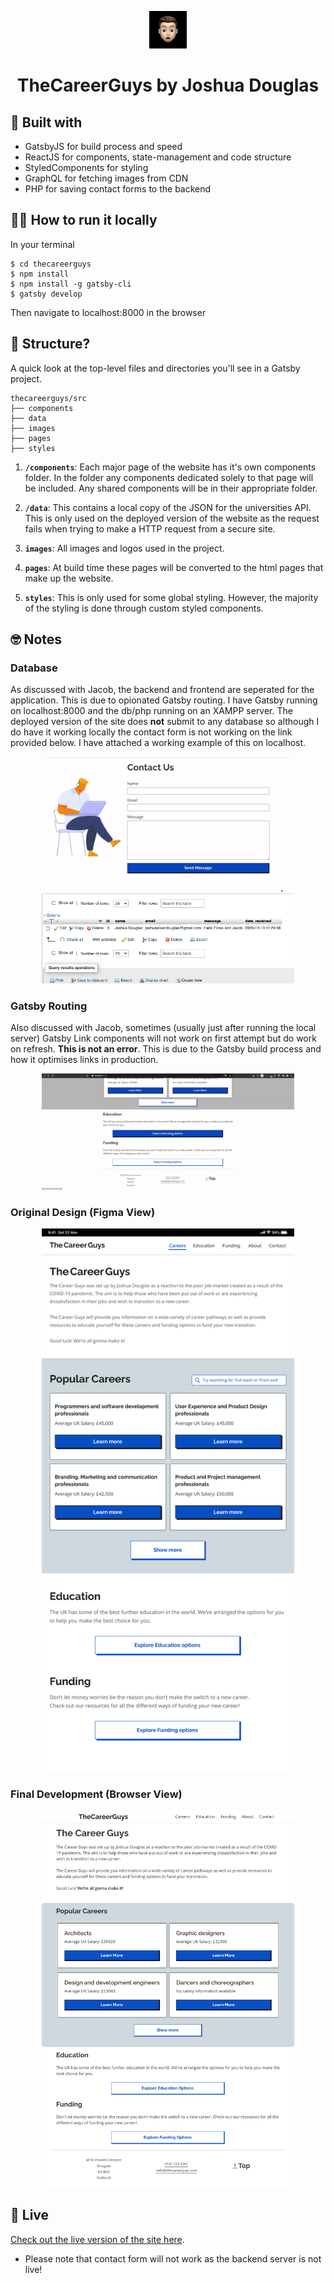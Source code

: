 <p align="center">
    <img alt="Gatsby" src="./src/images/joshua-douglas.png" width="60" />
</p>
<h1 align="center">
  TheCareerGuys by Joshua Douglas
</h1>

## 🚀 Built with

* GatsbyJS for build process and speed
* ReactJS for components, state-management and code structure
* StyledComponents for styling
* GraphQL for fetching images from CDN
* PHP for saving contact forms to the backend


## 🤷🏻‍ How to run it locally

In your terminal

    $ cd thecareerguys
    $ npm install
    $ npm install -g gatsby-cli
    $ gatsby develop

Then navigate to localhost:8000 in the browser


## 🧐 Structure?

A quick look at the top-level files and directories you'll see in a Gatsby project.

    thecareerguys/src
    ├── components
    ├── data
    ├── images
    ├── pages
    ├── styles

1.  **`/components`**: Each major page of the website has it's own components folder. In the folder any components dedicated solely to that page will be included. Any shared components will be in their appropriate folder.

2.  **`/data`**: This contains a local copy of the JSON for the universities API. This is only used on the deployed version of the website as the request fails when trying to make a HTTP request from a secure site.

3.  **`images`**: All images and logos used in the project.

4.  **`pages`**: At build time these pages will be converted to the html pages that make up the website.

5.  **`styles`**: This is only used for some global styling. However, the majority of the styling is done through custom styled components.

## 🤓 Notes

### Database 

As discussed with Jacob, the backend and frontend are seperated for the application. This is due to opionated Gatsby routing.
I have Gatsby running on localhost:8000 and the db/php running on an XAMPP server. The deployed version of the site does **not** submit to any database so although I do have it working locally the contact form is not working on the link provided below. I have attached a working example of this on localhost. 


<div align="center">
  <img alt="contactform" src="./README_Images/contact-form-example.gif" width="80%" />
  <img alt="database" src="./README_Images/database-success.png" width="80%" />
</div>

### Gatsby Routing

Also discussed with Jacob, sometimes (usually just after running the local server) Gatsby Link components will not work on first attempt but do work on refresh. **This is not an error**. This is due to the Gatsby build process and how it optimises links in production.

<div align="center">
  <img alt="database" src="./README_Images/links-issue.gif" width="80%" />
</div>

### Original Design (Figma View)

<div align="center">
  <img alt="design" src="./README_Images/design.png" width="80%" />
</div>

### Final Development (Browser View)

<div align="center">
  <img alt="design" src="./README_Images/development.png" width="80%" />
</div>





## 💫 Live

[Check out the live version of the site here](https://confident-neumann-ba5b52.netlify.app/).

- Please note that contact form will not work as the backend server is not live!